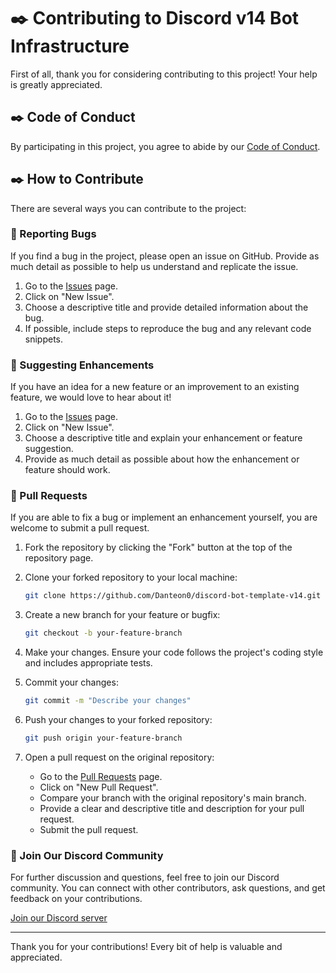 # ✒️ Contributing to Discord v14 Bot Infrastructure

First of all, thank you for considering contributing to this project! Your help is greatly appreciated.

## ✒️ Code of Conduct

By participating in this project, you agree to abide by our [Code of Conduct](code_of_conduct.md).

## ✒️ How to Contribute

There are several ways you can contribute to the project:

### 📕 Reporting Bugs

If you find a bug in the project, please open an issue on GitHub. Provide as much detail as possible to help us understand and replicate the issue. 

1. Go to the [Issues](https://github.com/Danteon0/discord-bot-template-v14/issues) page.
2. Click on "New Issue".
3. Choose a descriptive title and provide detailed information about the bug.
4. If possible, include steps to reproduce the bug and any relevant code snippets.

### 📕 Suggesting Enhancements

If you have an idea for a new feature or an improvement to an existing feature, we would love to hear about it!

1. Go to the [Issues](https://github.com/Danteon0/discord-bot-template-v14/issues) page.
2. Click on "New Issue".
3. Choose a descriptive title and explain your enhancement or feature suggestion.
4. Provide as much detail as possible about how the enhancement or feature should work.

### 📕 Pull Requests

If you are able to fix a bug or implement an enhancement yourself, you are welcome to submit a pull request.

1. Fork the repository by clicking the "Fork" button at the top of the repository page.
2. Clone your forked repository to your local machine:

    ```bash
    git clone https://github.com/Danteon0/discord-bot-template-v14.git
    ```

3. Create a new branch for your feature or bugfix:

    ```bash
    git checkout -b your-feature-branch
    ```

4. Make your changes. Ensure your code follows the project's coding style and includes appropriate tests.
5. Commit your changes:

    ```bash
    git commit -m "Describe your changes"
    ```

6. Push your changes to your forked repository:

    ```bash
    git push origin your-feature-branch
    ```

7. Open a pull request on the original repository:

    - Go to the [Pull Requests](https://github.com/Danteon0/discord-bot-template-v14/pulls) page.
    - Click on "New Pull Request".
    - Compare your branch with the original repository's main branch.
    - Provide a clear and descriptive title and description for your pull request.
    - Submit the pull request.

### 📌 Join Our Discord Community

For further discussion and questions, feel free to join our Discord community. You can connect with other contributors, ask questions, and get feedback on your contributions.

[Join our Discord server](https://discord.com/invite/eWcNKXmsgw)

---

Thank you for your contributions! Every bit of help is valuable and appreciated.
